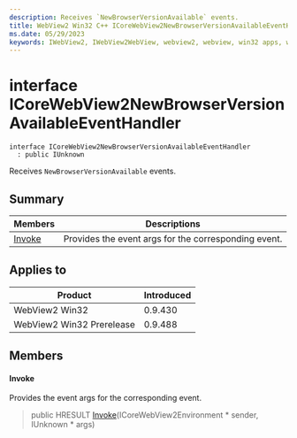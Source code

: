 ```yaml
---
description: Receives `NewBrowserVersionAvailable` events.
title: WebView2 Win32 C++ ICoreWebView2NewBrowserVersionAvailableEventHandler
ms.date: 05/29/2023
keywords: IWebView2, IWebView2WebView, webview2, webview, win32 apps, win32, edge, ICoreWebView2, ICoreWebView2Controller, browser control, edge html, ICoreWebView2NewBrowserVersionAvailableEventHandler
---
```


# interface ICoreWebView2NewBrowserVersionAvailableEventHandler

```
interface ICoreWebView2NewBrowserVersionAvailableEventHandler
  : public IUnknown
```

Receives `NewBrowserVersionAvailable` events.

## Summary

 Members                        | Descriptions
--------------------------------|---------------------------------------------
[Invoke](#invoke) | Provides the event args for the corresponding event.

## Applies to

Product                         | Introduced
--------------------------------|---------------------------------------------
WebView2 Win32            |    0.9.430
WebView2 Win32 Prerelease |    0.9.488

## Members

#### Invoke

Provides the event args for the corresponding event.

> public HRESULT [Invoke](#invoke)(ICoreWebView2Environment * sender, IUnknown * args)

